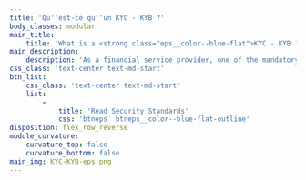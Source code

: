 ```yaml
---
title: 'Qu''est-ce qu''un KYC - KYB ?'
body_classes: modular
main_title:
    title: 'What is a <strong class="eps__color--blue-flat">KYC - KYB ?</strong>'
main_description:
    description: 'As a financial service provider, one of the mandatory compliance requirements that you have to fulfill is to go through the KYC and KYB process to enroll your clients. Know your Customer / Know your Business are anti-corruption standards that check the compliance of your customers (individuals and companies) to prevent identity theft, money laundering, fraud and terrorist financing. The objective is to make financial transactions as secure as possible.'
css_class: 'text-center text-md-start'
btn_list:
    css_class: 'text-center text-md-start'
    list:
        -
            title: 'Read Security Standards'
            css: 'btneps  btneps__color--blue-flat-outline'
disposition: flex_row_reverse
module_curvature:
    curvature_top: false
    curvature_bottom: false
main_img: KYC-KYB-eps.png
---
```


